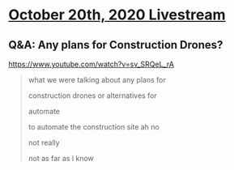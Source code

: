 # [October 20th, 2020 Livestream](../2020-10-20.md)
## Q&A: Any plans for Construction Drones?
https://www.youtube.com/watch?v=sv_SRQeL_rA
> what we were talking about any plans for
>
> construction drones or alternatives for
>
> automate
>
> to automate the construction site ah no
>
> not really
>
> not as far as i know
>
